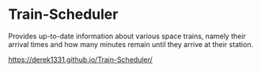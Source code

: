 # Train-Scheduler

Provides up-to-date information about various space trains, namely their arrival times and how many minutes remain until they arrive at their station.

https://derek1331.github.io/Train-Scheduler/
